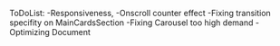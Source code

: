 ToDoList:
-Responsiveness,
-Onscroll counter effect
-Fixing transition specifity on MainCardsSection
-Fixing Carousel too high demand
-Optimizing Document